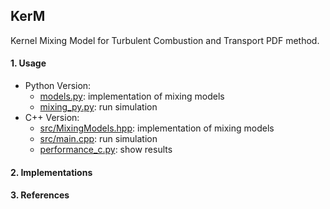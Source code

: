 ## KerM

Kernel Mixing Model for Turbulent Combustion and Transport PDF method.

#### 1. Usage

+ Python Version:
  + [models.py](https://github.com/SuXY15/KerM/blob/master/models.py): implementation of mixing models
  + [mixing_py.py](https://github.com/SuXY15/KerM/blob/master/mixing_py.py): run simulation
+ C++ Version:
  + [src/MixingModels.hpp](https://github.com/SuXY15/KerM/blob/master/src/MixingModels.hpp): implementation of mixing models
  + [src/main.cpp](src/main.cpp): run simulation
  + [performance_c.py](https://github.com/SuXY15/KerM/blob/master/performance_c.py): show results

#### 2. Implementations





#### 3. References

